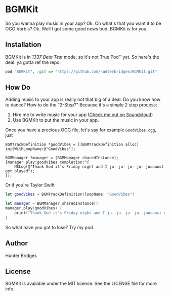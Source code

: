 # BGMKit

So you wanna play music in your app? Ok. Oh what's that you want it to be
OGG Vorbis? Ok. Well I got some good news bud, BGMKit is for you.

## Installation

BGMKit is in _1337 Beta Test_ mode, so it's not True Pod™ yet. So here's the
deal: ya gotta ref the repo.

```ruby
pod "BGMKit", :git => "https://github.com/hunterbridges/BGMKit.git"
```

## How Do

Adding music to your app is really not that big of a deal. Do you know how to
dance? How to do the "2-Step?" Because it's a simple 2 step process:

1. Hire me to write music for your app ([Check me out on Soundcloud](https://soundcloud.com/hunty))
2. Use BGMKit to put the music in your app.

Once you have a precious OGG file, let's say for example `GoodVibes.ogg`, just

```objc
BGMTrackDefinition *goodVibes = [[BGMTrackDefinition alloc] initWithLoopName:@"GoodVibes"];

BGMManager *manager = [BGMManager sharedInstance];
[manager play:goodVibes completion:^{
    NSLog(@"Thank God it's Friday night and I ju- ju- ju- ju- juuuuust got played");
}];
```

Or if you're Taylor Swift

```swift
let goodVibes = BGMTrackDefinition(loopName: "GoodVibes")

let manager = BGMManager.sharedInstance()
manager.play(goodVibes) {
    print("Thank God it's Friday night and I ju- ju- ju- ju- juuuuust got played")
}
```

So what have you got to lose? Try my pod.

## Author

Hunter Bridges

## License

BGMKit is available under the MIT license. See the LICENSE file for more info.
